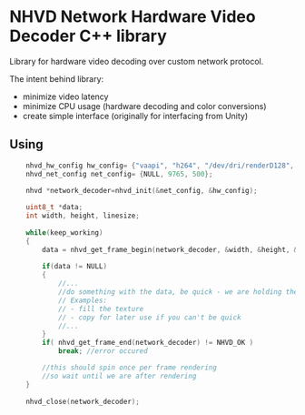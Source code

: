 # NHVD Network Hardware Video Decoder C++ library

Library for hardware video decoding over custom network protocol.

The intent behind library:
- minimize video latency
- minimize CPU usage (hardware decoding and color conversions)
- create simple interface (originally for interfacing from Unity)

## Using

```C++
	nhvd_hw_config hw_config= {"vaapi", "h264", "/dev/dri/renderD128", "bgr0"};
	nhvd_net_config net_config= {NULL, 9765, 500};

	nhvd *network_decoder=nhvd_init(&net_config, &hw_config);
		
	uint8_t *data;
	int width, height, linesize;
	
	while(keep_working)
	{
		data = nhvd_get_frame_begin(network_decoder, &width, &height, &linesize);
		
		if(data != NULL)
		{
			//...
			//do something with the data, be quick - we are holding the mutex
			// Examples:
			// - fill the texture
			// - copy for later use if you can't be quick
			//...
		}
		if( nhvd_get_frame_end(network_decoder) != NHVD_OK )
			break; //error occured

		//this should spin once per frame rendering
		//so wait until we are after rendering
	}
	 	
	nhvd_close(network_decoder);
```


